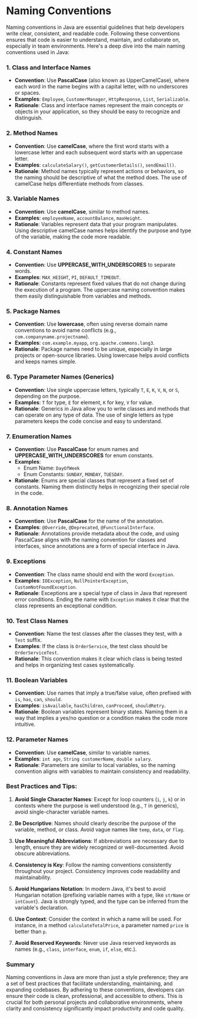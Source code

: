 # Naming Conventions

Naming conventions in Java are essential guidelines that help developers write clear, consistent, and readable code. Following these conventions ensures that code is easier to understand, maintain, and collaborate on, especially in team environments. Here's a deep dive into the main naming conventions used in Java:

### 1. **Class and Interface Names**
   - **Convention**: Use **PascalCase** (also known as UpperCamelCase), where each word in the name begins with a capital letter, with no underscores or spaces.
   - **Examples**: `Employee`, `CustomerManager`, `HttpResponse`, `List`, `Serializable`.
   - **Rationale**: Class and interface names represent the main concepts or objects in your application, so they should be easy to recognize and distinguish.

### 2. **Method Names**
   - **Convention**: Use **camelCase**, where the first word starts with a lowercase letter and each subsequent word starts with an uppercase letter.
   - **Examples**: `calculateSalary()`, `getCustomerDetails()`, `sendEmail()`.
   - **Rationale**: Method names typically represent actions or behaviors, so the naming should be descriptive of what the method does. The use of camelCase helps differentiate methods from classes.

### 3. **Variable Names**
   - **Convention**: Use **camelCase**, similar to method names.
   - **Examples**: `employeeName`, `accountBalance`, `maxHeight`.
   - **Rationale**: Variables represent data that your program manipulates. Using descriptive camelCase names helps identify the purpose and type of the variable, making the code more readable.

### 4. **Constant Names**
   - **Convention**: Use **UPPERCASE_WITH_UNDERSCORES** to separate words.
   - **Examples**: `MAX_HEIGHT`, `PI`, `DEFAULT_TIMEOUT`.
   - **Rationale**: Constants represent fixed values that do not change during the execution of a program. The uppercase naming convention makes them easily distinguishable from variables and methods.

### 5. **Package Names**
   - **Convention**: Use **lowercase**, often using reverse domain name conventions to avoid name conflicts (e.g., `com.companyname.projectname`).
   - **Examples**: `com.example.myapp`, `org.apache.commons.lang3`.
   - **Rationale**: Package names need to be unique, especially in large projects or open-source libraries. Using lowercase helps avoid conflicts and keeps names simple.

### 6. **Type Parameter Names (Generics)**
   - **Convention**: Use single uppercase letters, typically `T`, `E`, `K`, `V`, `N`, or `S`, depending on the purpose.
   - **Examples**: `T` for type, `E` for element, `K` for key, `V` for value.
   - **Rationale**: Generics in Java allow you to write classes and methods that can operate on any type of data. The use of single letters as type parameters keeps the code concise and easy to understand.

### 7. **Enumeration Names**
   - **Convention**: Use **PascalCase** for enum names and **UPPERCASE_WITH_UNDERSCORES** for enum constants.
   - **Examples**: 
     - Enum Name: `DayOfWeek`
     - Enum Constants: `SUNDAY`, `MONDAY`, `TUESDAY`.
   - **Rationale**: Enums are special classes that represent a fixed set of constants. Naming them distinctly helps in recognizing their special role in the code.

### 8. **Annotation Names**
   - **Convention**: Use **PascalCase** for the name of the annotation.
   - **Examples**: `@Override`, `@Deprecated`, `@FunctionalInterface`.
   - **Rationale**: Annotations provide metadata about the code, and using PascalCase aligns with the naming convention for classes and interfaces, since annotations are a form of special interface in Java.

### 9. **Exceptions**
   - **Convention**: The class name should end with the word `Exception`.
   - **Examples**: `IOException`, `NullPointerException`, `CustomNotFoundException`.
   - **Rationale**: Exceptions are a special type of class in Java that represent error conditions. Ending the name with `Exception` makes it clear that the class represents an exceptional condition.

### 10. **Test Class Names**
   - **Convention**: Name the test classes after the classes they test, with a `Test` suffix.
   - **Examples**: If the class is `OrderService`, the test class should be `OrderServiceTest`.
   - **Rationale**: This convention makes it clear which class is being tested and helps in organizing test cases systematically.

### 11. **Boolean Variables**
   - **Convention**: Use names that imply a true/false value, often prefixed with `is`, `has`, `can`, `should`.
   - **Examples**: `isAvailable`, `hasChildren`, `canProceed`, `shouldRetry`.
   - **Rationale**: Boolean variables represent binary states. Naming them in a way that implies a yes/no question or a condition makes the code more intuitive.

### 12. **Parameter Names**
   - **Convention**: Use **camelCase**, similar to variable names.
   - **Examples**: `int age`, `String customerName`, `double salary`.
   - **Rationale**: Parameters are similar to local variables, so the naming convention aligns with variables to maintain consistency and readability.

### Best Practices and Tips:
1. **Avoid Single Character Names**: Except for loop counters (`i`, `j`, `k`) or in contexts where the purpose is well understood (e.g., `T` in generics), avoid single-character variable names.

2. **Be Descriptive**: Names should clearly describe the purpose of the variable, method, or class. Avoid vague names like `temp`, `data`, or `flag`.

3. **Use Meaningful Abbreviations**: If abbreviations are necessary due to length, ensure they are widely recognized or well-documented. Avoid obscure abbreviations.

4. **Consistency is Key**: Follow the naming conventions consistently throughout your project. Consistency improves code readability and maintainability.

5. **Avoid Hungarians Notation**: In modern Java, it's best to avoid Hungarian notation (prefixing variable names with a type, like `strName` or `intCount`). Java is strongly typed, and the type can be inferred from the variable's declaration.

6. **Use Context**: Consider the context in which a name will be used. For instance, in a method `calculateTotalPrice`, a parameter named `price` is better than `p`.

7. **Avoid Reserved Keywords**: Never use Java reserved keywords as names (e.g., `class`, `interface`, `enum`, `if`, `else`, etc.).

### Summary
Naming conventions in Java are more than just a style preference; they are a set of best practices that facilitate understanding, maintaining, and expanding codebases. By adhering to these conventions, developers can ensure their code is clean, professional, and accessible to others. This is crucial for both personal projects and collaborative environments, where clarity and consistency significantly impact productivity and code quality.